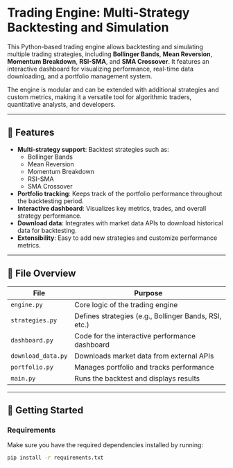# Trading Engine: Multi-Strategy Backtesting and Simulation

This Python-based trading engine allows backtesting and simulating multiple trading strategies, including **Bollinger Bands**, **Mean Reversion**, **Momentum Breakdown**, **RSI-SMA**, and **SMA Crossover**. It features an interactive dashboard for visualizing performance, real-time data downloading, and a portfolio management system. 

The engine is modular and can be extended with additional strategies and custom metrics, making it a versatile tool for algorithmic traders, quantitative analysts, and developers.

---

## 🚀 Features

- **Multi-strategy support**: Backtest strategies such as:
  - Bollinger Bands
  - Mean Reversion
  - Momentum Breakdown
  - RSI-SMA
  - SMA Crossover
- **Portfolio tracking**: Keeps track of the portfolio performance throughout the backtesting period.
- **Interactive dashboard**: Visualizes key metrics, trades, and overall strategy performance.
- **Download data**: Integrates with market data APIs to download historical data for backtesting.
- **Extensibility**: Easy to add new strategies and customize performance metrics.

---

## 📁 File Overview

| File             | Purpose                                      |
|------------------|----------------------------------------------|
| `engine.py`      | Core logic of the trading engine             |
| `strategies.py`  | Defines strategies (e.g., Bollinger Bands, RSI, etc.) |
| `dashboard.py`   | Code for the interactive performance dashboard |
| `download_data.py`| Downloads market data from external APIs     |
| `portfolio.py`   | Manages portfolio and tracks performance     |
| `main.py`        | Runs the backtest and displays results       |

---

## 🧪 Getting Started

### Requirements

Make sure you have the required dependencies installed by running:

```bash
pip install -r requirements.txt
